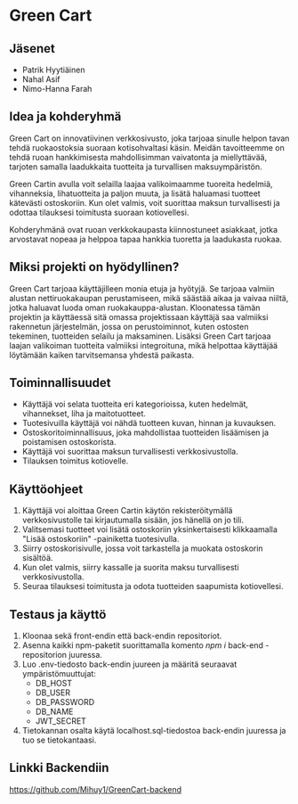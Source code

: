 # Green Cart

## Jäsenet
* Patrik Hyytiäinen
* Nahal Asif
* Nimo-Hanna Farah

## Idea ja kohderyhmä

Green Cart on innovatiivinen verkkosivusto, joka tarjoaa sinulle helpon tavan tehdä ruokaostoksia suoraan kotisohvaltasi käsin. Meidän tavoitteemme on tehdä ruoan hankkimisesta mahdollisimman vaivatonta ja miellyttävää, tarjoten samalla laadukkaita tuotteita ja turvallisen maksuympäristön.

Green Cartin avulla voit selailla laajaa valikoimaamme tuoreita hedelmiä, vihanneksia, lihatuotteita ja paljon muuta, ja lisätä haluamasi tuotteet kätevästi ostoskoriin. Kun olet valmis, voit suorittaa maksun turvallisesti ja odottaa tilauksesi toimitusta suoraan kotiovellesi.

Kohderyhmänä ovat ruoan verkkokaupasta kiinnostuneet asiakkaat, jotka arvostavat nopeaa ja helppoa tapaa hankkia tuoretta ja laadukasta ruokaa.

## Miksi projekti on hyödyllinen?
Green Cart tarjoaa käyttäjilleen monia etuja ja hyötyjä. Se tarjoaa valmiin alustan nettiruokakaupan perustamiseen, mikä säästää aikaa ja vaivaa niiltä, jotka haluavat luoda oman ruokakauppa-alustan. Kloonatessa tämän projektin ja käyttäessä sitä omassa projektissaan käyttäjä saa valmiiksi rakennetun järjestelmän, jossa on perustoiminnot, kuten ostosten tekeminen, tuotteiden selailu ja maksaminen. Lisäksi Green Cart tarjoaa laajan valikoiman tuotteita valmiiksi integroituna, mikä helpottaa käyttäjää löytämään kaiken tarvitsemansa yhdestä paikasta. 

## Toiminnallisuudet 
* Käyttäjä voi selata tuotteita eri kategorioissa, kuten hedelmät, vihannekset, liha ja maitotuotteet.
* Tuotesivuilla käyttäjä voi nähdä tuotteen kuvan, hinnan ja kuvauksen.
* Ostoskoritoiminnallisuus, joka mahdollistaa tuotteiden lisäämisen ja poistamisen ostoskorista.
* Käyttäjä voi suorittaa maksun turvallisesti verkkosivustolla.
* Tilauksen toimitus kotiovelle.

## Käyttöohjeet

1. Käyttäjä voi aloittaa Green Cartin käytön rekisteröitymällä verkkosivustolle tai kirjautumalla sisään, jos hänellä on jo tili.
2. Valitsemasi tuotteet voi lisätä ostoskoriin yksinkertaisesti klikkaamalla "Lisää ostoskoriin" -painiketta tuotesivulla.
3. Siirry ostoskorisivulle, jossa voit tarkastella ja muokata ostoskorin sisältöä.
4. Kun olet valmis, siirry kassalle ja suorita maksu turvallisesti verkkosivustolla.
5. Seuraa tilauksesi toimitusta ja odota tuotteiden saapumista kotiovellesi.

## Testaus ja käyttö
1. Kloonaa sekä front-endin että back-endin repositoriot.
2. Asenna kaikki npm-paketit suorittamalla komento _npm i_ back-end -repositorion juuressa.
3. Luo .env-tiedosto back-endin juureen ja määritä seuraavat ympäristömuuttujat:
   - DB_HOST
   - DB_USER
   - DB_PASSWORD
   - DB_NAME
   - JWT_SECRET
4. Tietokannan osalta käytä localhost.sql-tiedostoa back-endin juuressa ja tuo se tietokantaasi.

## Linkki Backendiin
https://github.com/Mihuy1/GreenCart-backend


